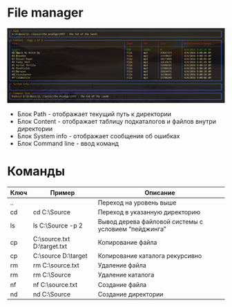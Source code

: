 # File manager
![Alt-FileManager](https://github.com/svekolnikov/FileManager/blob/master/FileManager/img/FileManager.jpg "Пример")

* Блок Path - отображает текущий путь к директории
* Блок Content - отображает таблицу подкаталогов и файлов внутри директории
* Блок System info - отображает сообщения об ошибках
* Блок Command line - ввод команд

# Команды 
| Ключ | Пример | Описание |
|------|--------|----------|
| .. |  | Переход на уровень выше |
| cd | cd C:\Source | Переход в указанную директорию |
| ls | ls C:\Source -p 2 | Вывод дерева файловой системы с условием “пейджинга” |
| cp | C:\source.txt D:\target.txt | Копирование файла |
| cp | C:\source D:\target | Копирование каталога рекурсивно |
| rm | rm C:\source.txt | Удаление файла |
| rm | rm C:\Source | Удаление каталога |
| nf | nf C:\source.txt | Создание файла |
| nd | nd C:\Source | Создание директории |
